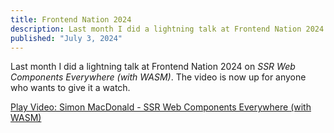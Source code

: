 ```yaml
---
title: Frontend Nation 2024
description: Last month I did a lightning talk at Frontend Nation 2024 on SSR Web Components Everywhere (with WASM). The video is now up for anyone who wants to give it a watch.
published: "July 3, 2024"
---
```


Last month I did a lightning talk at Frontend Nation 2024 on *SSR Web Components Everywhere (with WASM)*. The video is now up for anyone who wants to give it a watch.

<lite-youtube videoid="Nbx4wjfs0iw" style="background-image: url('https://i.ytimg.com/vi/Nbx4wjfs0iw/hqdefault.jpg');" title="Frontend Nation 2024: Simon MacDonald - SSR Web Components Everywhere (with WASM)">
  <a href="https://www.youtube.com/watch?v=Nbx4wjfs0iw" class="lty-playbtn" title="Play Video">
    <span class="lyt-visually-hidden">Play Video: Simon MacDonald - SSR Web Components Everywhere (with WASM)</span>
  </a>
</lite-youtube>

<link rel="stylesheet" href="/_public/vendor/lite-yt-embed.css" />
<script src="/_public/vendor/lite-yt-embed.js"></script>
